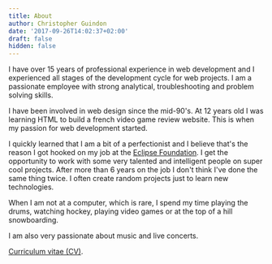 ```yaml
---
title: About
author: Christopher Guindon
date: '2017-09-26T14:02:37+02:00'
draft: false
hidden: false
---
```

I have over 15 years of professional experience in web development and I experienced all stages of the development cycle for web projects. I am a passionate employee with strong analytical, troubleshooting and problem solving skills.

I have been involved in web design since the mid-90's. At 12 years old I was learning HTML to build a french video game review website. This is when my passion for web development started.

I quickly learned that I am a bit of a perfectionist and I believe that's the reason I got hooked on my job at the [Eclipse Foundation](https://www.eclipse.org/org/foundation/staff.php). I get the opportunity to work with some very talented and intelligent people on super cool projects. After more than 6 years on the job I don't think I've done the same thing twice. I often create random projects just to learn new technologies.

When I am not at a computer, which is rare, I spend my time playing the drums, watching hockey, playing video games or at the top of a hill snowboarding.

I am also very passionate about music and live concerts.

[Curriculum vitae (CV)](/uploads/christopher-guindon-resume.pdf).
